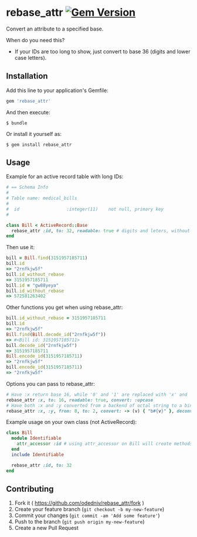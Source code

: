 # rebase_attr [![Gem Version](https://badge.fury.io/rb/rebase_attr.svg)](http://badge.fury.io/rb/rebase_attr)

Convert an attribute to a specified base.

When do you need this?

- If your IDs are too long to show, just convert to base 36 (digits and lower
  case letters).

## Installation

Add this line to your application's Gemfile:

```ruby
gem 'rebase_attr'
```

And then execute:

    $ bundle

Or install it yourself as:

    $ gem install rebase_attr

## Usage

Example for an active record table with long IDs:

```ruby
# == Schema Info
#
# Table name: medical_bills
#
#  id                  :integer(11)    not null, primary key
#

class Bill < ActiveRecord::Base
  rebase_attr :id, to: 32, readable: true # digits and leters, without '0', 'o', '1' and 'l'
end
```

Then use it:

```ruby
bill = Bill.find(3151957185711)
bill.id
=> "2rnfkjw5f"
bill.id_without_rebase
=> 3151957185711
bill.id = "gw88yeya"
bill.id_without_rebase
=> 572581263402
```

Other functions you get when using rebase_attr:

```ruby
bill.id_without_rebase = 3151957185711
bill.id
=> "2rnfkjw5f"
Bill.find(Bill.decode_id("2rnfkjw5f"))
=> #<Bill id: 3151957185711>
bill.decode_id("2rnfkjw5f")
=> 3151957185711
Bill.encode_id(3151957185711)
=> "2rnfkjw5f"
bill.encode_id(3151957185711)
=> "2rnfkjw5f"
```

Options you can pass to rebase_attr:

```ruby
# Have :x return base 16, while '0' and '1' are replaced with 'x' and 'y', and then uppercased.
rebase_attr :x, to: 16, readable: true, convert: :upcase
# Have both :x and :y converted from a backend of octal string to a binary string, adding a 'b' in the beginning.
rebase_attr :x, :y, from: 8, to: 2, convert: -> (v) { "b#{v}" }, deconvert: -> (v) { v[1..-1] }
```

Example usage on your own class (not ActiveRecord):

```ruby
class Bill
  module Identifiable
    attr_accessor :id # using attr_accessor on Bill will create methods with higher priority than rebase_attr.
  end
  include Identifiable

  rebase_attr :id, to: 32
end
```

## Contributing

1. Fork it ( https://github.com/odedniv/rebase_attr/fork )
2. Create your feature branch (`git checkout -b my-new-feature`)
3. Commit your changes (`git commit -am 'Add some feature'`)
4. Push to the branch (`git push origin my-new-feature`)
5. Create a new Pull Request

